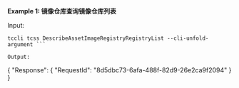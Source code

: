**Example 1: 镜像仓库查询镜像仓库列表**



Input: 

```
tccli tcss DescribeAssetImageRegistryRegistryList --cli-unfold-argument ```

Output: 
```
{
    "Response": {
        "RequestId": "8d5dbc73-6afa-488f-82d9-26e2ca9f2094"
    }
}
```

